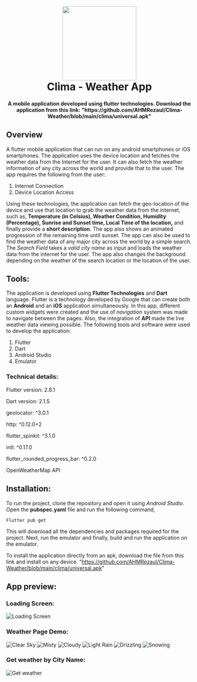 <h1 align='center'>
<img src="https://github.com/AHMRezaul/Clima-Weather/blob/main/android/app/src/main/res/mipmap-xxxhdpi/ic_launcher.png" width="200" height="200">
<br> Clima - Weather App </br>
</h1>

<h4 align="center">
A mobile application developed using flutter technologies.
Download the application from this link: "https://github.com/AHMRezaul/Clima-Weather/blob/main/clima/universal.apk"
</h4>


## Overview
A flutter mobile application that can run on any android smartphones or iOS smartphones. The application uses the device location and fetches the weather data from the Internet for the user. It can also fetch the weather information of any city across the world and provide that to the user. The app requires the following from the user: 
1. Internet Connection
2. Device Location Access

Using these technologies, the application can fetch the geo-location of the device and use that location to grab the weather data from the internet, such as, **Temperature (in Celsius), Weather Condition, Humidity (Percentage), Sunrise and Sunset time, Local Time of the location,** and finally provide a **short description**. The app also shows an animated progression of the remaining time until sunset.
The app can also be used to find the weather data of any major city across the world by a simple search. The *Search Field* takes a *valid city name* as input and loads the weather data from the internet for the user. The app also changes the background depending on the weather of the search location or the location of the user.

## Tools:
The application is developed using **Flutter Technologies** and **Dart** language. Flutter is a technology developed by Google that can create both an **Android** and an **iOS** application simultaneously. 
In this app, different custom widgets were created and the use of *navigation* system was made to navigate between the pages. Also, the integration of **API** made the live weather data viewing possible.
The following tools and software were used to develop the application:
1. Flutter
2. Dart
3. Android Studio
4. Emulator

### Technical details:
Flutter version: 2.8.1

Dart version: 2.1.5

geolocator: ^3.0.1

http: ^0.12.0+2

flutter_spinkit: ^3.1.0

intl: ^0.17.0

flutter_rounded_progress_bar: ^0.2.0

OpenWeatherMap API

## Installation:
To run the project, clone the repository and open it using *Android Studio*. 
Open the **pubspec.yaml** file and run the following command,

```
Flutter pub get
```

This will download all the dependencies and packages required for the project. Next, run the emulator and finally, build and run the application on the emulator.

To install the application directly from an apk, download the file from this link and install on any device. 
"https://github.com/AHMRezaul/Clima-Weather/blob/main/clima/universal.apk"

## App preview:
### Loading Screen:
![Loading Screen](https://github.com/AHMRezaul/Clima-Weather/blob/main/loading.png)

### Weather Page Demo:
![Clear Sky](https://github.com/AHMRezaul/Clima-Weather/blob/main/weather1.png)
![Misty](https://github.com/AHMRezaul/Clima-Weather/blob/main/weather2.png)
![Cloudy](https://github.com/AHMRezaul/Clima-Weather/blob/main/weather3.png)
![Light Rain](https://github.com/AHMRezaul/Clima-Weather/blob/main/weather4.png)
![Drizzling](https://github.com/AHMRezaul/Clima-Weather/blob/main/weather5.png)
![Snowing](https://github.com/AHMRezaul/Clima-Weather/blob/main/weather6.png)

### Get weather by City Name:
![Get weather](https://github.com/AHMRezaul/Clima-Weather/blob/main/city-name.png)